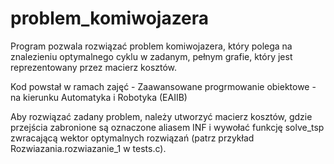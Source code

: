 # problem_komiwojazera

Program pozwala rozwiązać problem komiwojazera, który polega na znalezieniu optymalnego cyklu w zadanym, pełnym grafie, który jest reprezentowany 
przez macierz kosztów.

Kod powstał w ramach zajęć - Zaawansowane progrmowanie obiektowe - na kierunku Automatyka i Robotyka (EAIIB)  

Aby rozwiązać zadany problem, należy utworzyć macierz kosztów, gdzie przejścia zabronione są oznaczone aliasem INF i wywołać funkcję solve_tsp zwracającą wektor optymalnych rozwiązań (patrz przykład Rozwiazania.rozwiazanie_1 w tests.c).
